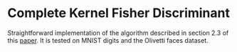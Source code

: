 # Complete Kernel Fisher Discriminant

Straightforward implementation of the algorithm described in section 2.3 of this [paper](http://www.tecn.upf.es/~afrangi/articles/nc2004.pdf).
It is tested on MNIST digits and the Olivetti faces dataset.
